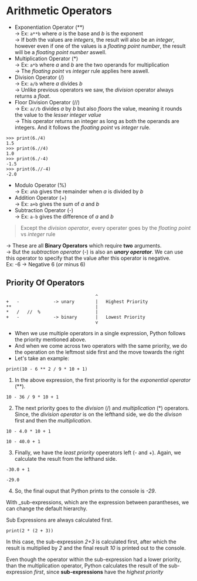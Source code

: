 # Arithmetic Operators  
* Exponentiation Operator (**)  
&rarr; Ex: `a**b` where _a_ is the base and _b_ is the exponent   
&rarr; If both the values are _integers_, the result will also be an _integer_, however even if one of the values is a _floating point number_, the result will be a _floating point number_ aswell.
* Multiplication Operator (*)  
&rarr; Ex: `a*b` where _a_ and _b_ are the two operands for multiplication  
&rarr; The _floating point_ vs _integer_ rule applies here aswell.  
* Division Operator (/)  
&rarr; Ex: `a/b` where _a_ divides _b_  
&rarr; Unlike previous operators we saw, the _division_ operator always returns a _float_.
* Floor Division Operator (//)  
&rarr; Ex: `a//b` divides _a_ by _b_ but also _floors_ the value, meaning it rounds the value to the _lesser integer value_  
&rarr; This operator returns an integer as long as both the operands are integers. And it follows the _floating point_ vs _integer_ rule.
```
>>> print(6./4)
1.5
>>> print(6.//4)
1.0
>>> print(6./-4)
-1.5
>>> print(6.//-4)
-2.0
``` 
* Modulo Operator (%)  
&rarr; Ex: `a%b` gives the remainder when _a_ is divided by _b_
* Addition Operator (+)  
&rarr; Ex: `a+b` gives the sum of _a_ and _b_
* Subtraction Operator (-)  
&rarr; Ex: `a-b` gives the difference of _a_ and _b_ 
> Except the _division operator_, every operater goes by the _floating point_ vs _integer_ rule

&rarr; These are all **Binary Operators** which require **two** arguments.  
&rarr; But the _subtraction operator_ (-)  is also an **_unary operator_**. We can use this operator to specify that the value after this operator is negative.  
Ex: -6 &rarr; Negative 6 (_or_ minus 6)

## Priority Of Operators
```                               
                                  ^
+   -             -> unary        |   Highest Priority
**                                |
*   /   //  %                     |
+   -             -> binary       |   Lowest Priority
                                  v
```

* When we use multiple operators in a single expression, Python follows the priority mentioned above.
* And when we come across two operators with the same priority, we do the operation on the leftmost side first and the move towards the right
* Let's take an example: 
```
print(10 - 6 ** 2 / 9 * 10 + 1) 
```
1. In the above expression, the first prioority is for the _exponential operator_ (**).
```
10 - 36 / 9 * 10 + 1
```
2. The next priority goes to the _division_ (/) and _multiplication_ (*) operators. Since, the _division operator_ is on the lefthand side, we do the _divison_ first and then the _multiplication_.
```
10 - 4.0 * 10 + 1
```
```
10 - 40.0 + 1
```
3. Finally, we have the _least priority_ opeerators left (- and +). Again, we calculate the result from the lefthand side.
```
-30.0 + 1
```
```
-29.0 
```
4. So, the final ouput that Python prints to the console is _-29_.

With _sub-expressions, which are the expression between parantheses, we can change the default hierarchy.

Sub Expressions are always calculated first.

```
print(2 * (2 + 3))
```
In this case, the sub-expression _2+3_ is calculated first, after which the result is multiplied by _2_ and the final result _10_ is printed out to the console.

Even though the operator within the sub-expression had a lower priority, than the multiplication operator, Python calculates the result of the sub-expression _first_, since **sub-expressions** have the _highest priority_ 